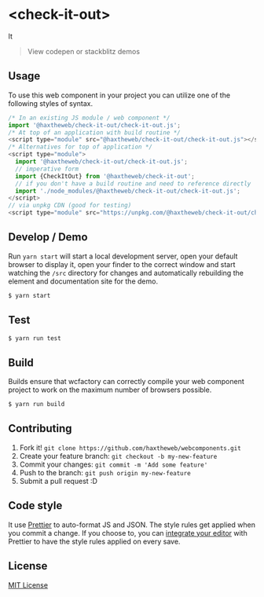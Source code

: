 # &lt;check-it-out&gt;

It
> View codepen or stackblitz demos

## Usage
To use this web component in your project you can utilize one of the following styles of syntax.

```js
/* In an existing JS module / web component */
import '@haxtheweb/check-it-out/check-it-out.js';
/* At top of an application with build routine */
<script type="module" src="@haxtheweb/check-it-out/check-it-out.js"></script>
/* Alternatives for top of application */
<script type="module">
  import '@haxtheweb/check-it-out/check-it-out.js';
  // imperative form
  import {CheckItOut} from '@haxtheweb/check-it-out';
  // if you don't have a build routine and need to reference directly
  import './node_modules/@haxtheweb/check-it-out/check-it-out.js';
</script>
// via unpkg CDN (good for testing)
<script type="module" src="https://unpkg.com/@haxtheweb/check-it-out/check-it-out.js"></script>
```

## Develop / Demo
Run `yarn start` will start a local development server, open your default browser to display it, open your finder to the correct window and start watching the `/src` directory for changes and automatically rebuilding the element and documentation site for the demo.
```bash
$ yarn start
```

## Test

```bash
$ yarn run test
```

## Build
Builds ensure that wcfactory can correctly compile your web component project to
work on the maximum number of browsers possible.
```bash
$ yarn run build
```

## Contributing

1. Fork it! `git clone https://github.com/haxtheweb/webcomponents.git`
2. Create your feature branch: `git checkout -b my-new-feature`
3. Commit your changes: `git commit -m 'Add some feature'`
4. Push to the branch: `git push origin my-new-feature`
5. Submit a pull request :D

## Code style

It  use [Prettier][prettier] to auto-format JS and JSON.  The style rules get applied when you commit a change.  If you choose to, you can [integrate your editor][prettier-ed] with Prettier to have the style rules applied on every save.

[prettier]: https://github.com/prettier/prettier/
[prettier-ed]: https://github.com/prettier/prettier/#editor-integration
[polyserve]: https://github.com/Polymer/polyserve
[web-component-tester]: https://github.com/Polymer/web-component-tester

## License
[MIT License](http://opensource.org/licenses/MIT)